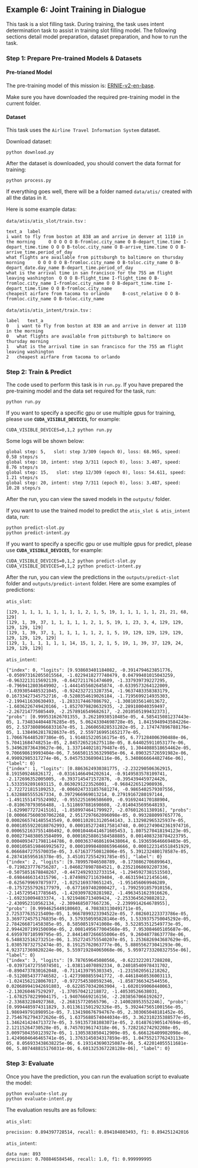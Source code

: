 ## Example 6: Joint Training in Dialogue
This task is a slot filling task. During training, the task uses intent determination task to assist in training slot filling model. The following sections detail model preparation, dataset preparation, and how to run the task.

### Step 1: Prepare Pre-trained Models & Datasets

#### Pre-trianed Model

The pre-training model of this mission is: [ERNIE-v2-en-base](https://github.com/PaddlePaddle/PALM/tree/r0.3-api).

Make sure you have downloaded the required pre-training model in the current folder.


#### Dataset

This task uses the `Airline Travel Information System` dataset. 
 
Download dataset:
```shell
python download.py
```

After the dataset is downloaded, you should convert the data format for training:
```shell
python process.py
```

If everything goes well, there will be a folder named `data/atis/`  created with all the datas in it.

Here is some example datas:

`data/atis/atis_slot/train.tsv` :
```
text_a	label
i want to fly from boston at 838 am and arrive in denver at 1110 in the morning 	O O O O O B-fromloc.city_name O B-depart_time.time I-depart_time.time O O O B-toloc.city_name O B-arrive_time.time O O B-arrive_time.period_of_day 
what flights are available from pittsburgh to baltimore on thursday morning 	O O O O O B-fromloc.city_name O B-toloc.city_name O B-depart_date.day_name B-depart_time.period_of_day 
what is the arrival time in san francisco for the 755 am flight leaving washington 	O O O B-flight_time I-flight_time O B-fromloc.city_name I-fromloc.city_name O O B-depart_time.time I-depart_time.time O O B-fromloc.city_name 
cheapest airfare from tacoma to orlando 	B-cost_relative O O B-fromloc.city_name O B-toloc.city_name 
```

`data/atis/atis_intent/train.tsv` :
```
label	text_a
0	i want to fly from boston at 838 am and arrive in denver at 1110 in the morning
0	what flights are available from pittsburgh to baltimore on thursday morning
1	what is the arrival time in san francisco for the 755 am flight leaving washington
2	cheapest airfare from tacoma to orlando
```

### Step 2: Train & Predict

The code used to perform this task is in `run.py`. If you have prepared the pre-training model and the data set required for the task, run:

```shell
python run.py
```

If you want to specify a specific gpu or use multiple gpus for training, please use **`CUDA_VISIBLE_DEVICES`**, for example:

```shell
CUDA_VISIBLE_DEVICES=0,1,2 python run.py
```

Some logs will be shown below:

```
global step: 5,   slot: step 3/309 (epoch 0), loss: 68.965, speed: 0.58 steps/s
global step: 10, intent: step 3/311 (epoch 0), loss: 3.407, speed: 8.76 steps/s
global step: 15,   slot: step 12/309 (epoch 0), loss: 54.611, speed: 1.21 steps/s
global step: 20, intent: step 7/311 (epoch 0), loss: 3.487, speed: 10.28 steps/s
```


After the run, you can view the saved models in the `outputs/` folder.


If you want to use the trained model to predict the `atis_slot & atis_intent` data, run:

```shell
python predict-slot.py
python predict-intent.py
```

If you want to specify a specific gpu or use multiple gpus for predict, please use **`CUDA_VISIBLE_DEVICES`**, for example:

```shell
CUDA_VISIBLE_DEVICES=0,1,2 python predict-slot.py
CUDA_VISIBLE_DEVICES=0,1,2 python predict-intent.py
```

After the run, you can view the predictions in the `outputs/predict-slot` folder and `outputs/predict-intent` folder. Here are some examples of predictions:

`atis_slot`:
```
[129, 1, 1, 1, 1, 1, 1, 1, 1, 2, 1, 5, 19, 1, 1, 1, 1, 1, 21, 21, 68, 129]
[129, 1, 39, 37, 1, 1, 1, 1, 1, 2, 1, 5, 19, 1, 23, 3, 4, 129, 129, 129, 129, 129]
[129, 1, 39, 37, 1, 1, 1, 1, 1, 1, 2, 1, 5, 19, 129, 129, 129, 129, 129, 129, 129, 129]
[129, 1, 1, 1, 1, 1, 1, 14, 15, 1, 2, 1, 5, 19, 1, 39, 37, 129, 24, 129, 129, 129]
```

`atis_intent`:
```
{"index": 0, "logits": [9.938603401184082, -0.3914794623851776, -0.050973162055015564, -1.0229418277740479, 0.04799401015043259, -0.9632213115692139, -0.6427211761474609, -1.337939739227295, -0.7969412803649902, -1.4441455602645874, -0.6339573264122009, -1.0393054485321045, -0.9242327213287354, -1.9637483358383179, 0.16733427345752716, -0.5280354619026184, -1.7195699214935303, -2.199411630630493, -1.2833174467086792, -1.3081035614013672, -1.6036226749420166, -1.8527079820632935, -2.289180040359497, -2.267214775085449, -2.2578916549682617, -2.2010505199432373], "probs": [0.999531626701355, 3.26210938510485e-05, 4.585415081237443e-05, 1.7348344044876285e-05, 5.06243304698728e-05, 1.8415948943584226e-05, 2.5373808966833167e-05, 1.266065828531282e-05, 2.174747896788176e-05, 1.1384962817828637e-05, 2.5597169951652177e-05, 1.7066764485207386e-05, 1.914815220516175e-05, 6.771284006390488e-06, 5.70411684748251e-05, 2.8457265216275118e-05, 8.644025911053177e-06, 5.349628736439627e-06, 1.3371440218179487e-05, 1.3044088518654462e-05, 9.706698619993404e-06, 7.5665011536329985e-06, 4.890325726591982e-06, 4.99892985317274e-06, 5.045753368904116e-06, 5.340866664482746e-06], "label": 0}
{"index": 1, "logits": [0.8863624930381775, -2.232290506362915, 8.191509246826172, -0.03161466494202614, -0.9149583578109741, -2.172696352005005, -0.3937145471572876, -0.3954394459724426, 1.5333592891693115, 0.8630291223526001, -0.9684226512908936, -2.722721815109253, -0.0060247331857681274, -0.9865402579307556, 1.6328885555267334, 0.3972966969013214, 0.27919167280197144, -1.4911551475524902, -0.9552251696586609, -0.9169244170188904, -0.810670793056488, -1.5118697881698608, -2.0140435695648193, -1.6299077272415161, -1.8589974641799927, -2.07601261138916], "probs": [0.0006675600307062268, 2.9517297662096098e-05, 0.9932880997657776, 0.0002665741485543549, 0.0001102013120544143, 3.132982965325937e-05, 0.00018559220188762993, 0.00018527248175814748, 0.0012749042361974716, 0.0006521637551486492, 0.00010446414671605453, 1.8075270418194123e-05, 0.0002734838053584099, 0.00010258861584588885, 0.0014083238784223795, 0.00040934717981144786, 0.00036374686169438064, 6.193659646669403e-05, 0.00010585198469925672, 0.00010998480865964666, 0.0001223145518451929, 6.0666847275570035e-05, 3.671637750812806e-05, 5.391232480178587e-05, 4.287416595616378e-05, 3.4510172554291785e-05], "label": 0}
{"index": 2, "logits": [9.789957046508789, -0.1730862706899643, -0.7198237776756287, -1.0460278987884521, 0.23521068692207336, -0.5075851678848267, -0.44724929332733154, -1.2945927381515503, -0.6984466314315796, -1.8749892711639404, -0.4631594121456146, -0.6256799697875977, -1.0252169370651245, -1.951456069946289, -0.17572557926177979, -0.6771697402000427, -1.7992591857910156, -2.1457295417785645, -1.4203097820281982, -1.4963451623916626, -1.692310094833374, -1.9219486713409424, -2.2533645629882812, -2.430952310562134, -2.3094685077667236, -2.2399914264678955], "probs": [0.9994625449180603, 4.708383130491711e-05, 2.725377635215409e-05, 1.9667899323394522e-05, 7.082601223373786e-05, 3.3697724575176835e-05, 3.579350595828146e-05, 1.5339375750045292e-05, 2.784266871458385e-05, 8.58508519741008e-06, 3.522853512549773e-05, 2.9944207199150696e-05, 2.0081495677004568e-05, 7.953084605105687e-06, 4.695970710599795e-05, 2.8441407266655006e-05, 9.26048778637778e-06, 6.548832516273251e-06, 1.3527245755540207e-05, 1.2536826943687629e-05, 1.030578732752474e-05, 8.19125762063777e-06, 5.880556273041293e-06, 4.923717369820224e-06, 5.559719284065068e-06, 5.9597273320832755e-06], "label": 0}
{"index": 3, "logits": [9.787659645080566, -0.6223222017288208, -0.03971472755074501, -1.038114070892334, 0.24018540978431702, -0.8904737830162048, -0.7114139795303345, -1.2315020561218262, -0.5120854377746582, -1.4273980855941772, -0.44618460536003113, -1.0241562128067017, -0.9727545380592346, -1.8587366342544556, 0.020689941942691803, -0.6228570342063904, -1.6020199060440063, -2.130260467529297, -1.370570421218872, -1.40530526638031, -1.6782578229904175, -1.94076669216156, -2.2038567066192627, -2.336832284927368, -2.268157720565796, -2.140028953552246], "probs": [0.9994485974311829, 3.0113611501292326e-05, 5.392447565100156e-05, 1.986949791898951e-05, 7.134198676794767e-05, 2.303065048181452e-05, 2.7546762794372626e-05, 1.6375688574044034e-05, 3.362310235388577e-05, 1.3462414244713727e-05, 3.591357381083071e-05, 2.0148761905147694e-05, 2.12115264730528e-05, 8.74570196174318e-06, 5.728216274292208e-05, 3.0097504350123927e-05, 1.1305383850412909e-05, 6.666126409982098e-06, 1.4249604646465741e-05, 1.3763145034317859e-05, 1.0475521776243113e-05, 8.056933438638225e-06, 6.193143690325087e-06, 5.422014055511681e-06, 5.807448815176031e-06, 6.601325367228128e-06], "label": 0}
```

### Step 3: Evaluate

Once you have the prediction, you can run the evaluation script to evaluate the model:

```shell
python evaluate-slot.py
python evaluate-intent.py
```

The evaluation results are as follows:

`atis_slot`:
```
precision: 0.894397728514, recall: 0.894104803493, f1: 0.894251242016
```

`atis_intent`:
```
data num: 893
precision: 0.708846584546, recall: 1.0, f1: 0.999999995
```
